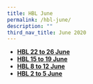 ```yaml
---
title: HBL June
permalink: /hbl-june/
description: ""
third_nav_title: June 2020
---
```

<ul>
<li><a href="/hbl-22-to-26-june/" target="_blank" rel="noopener"><strong>HBL 22 to 26 June</strong></a></li>
<li><a href="/hbl-15-to-19-june/" target="_blank" rel="noopener"><strong>HBL 15 to 19 June</strong></a></li>
<li><a href="/hbl-8-to-12-june/" target="_blank" rel="noopener"><strong>HBL 8 to 12 June</strong></a></li>
<li><a href="/hbl-2-to-5-june/" target="_blank" rel="noopener"><strong>HBL 2 to 5 June</strong></a></li>
</ul>